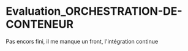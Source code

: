 # Evaluation_ORCHESTRATION-DE-CONTENEUR


Pas encors fini, il me manque un front, l'intégration continue 
